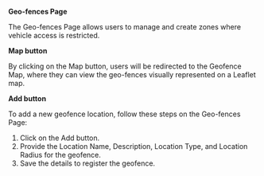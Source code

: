 **Geo-fences Page**

The Geo-fences Page allows users to manage and create zones where vehicle access is restricted.

**Map button**

By clicking on the Map button, users will be redirected to the Geofence Map, where they can view the geo-fences visually represented on a Leaflet map.

**Add button**

To add a new geofence location, follow these steps on the Geo-fences Page:

1. Click on the Add button.
2. Provide the Location Name, Description, Location Type, and Location Radius for the geofence.
3. Save the details to register the geofence.

